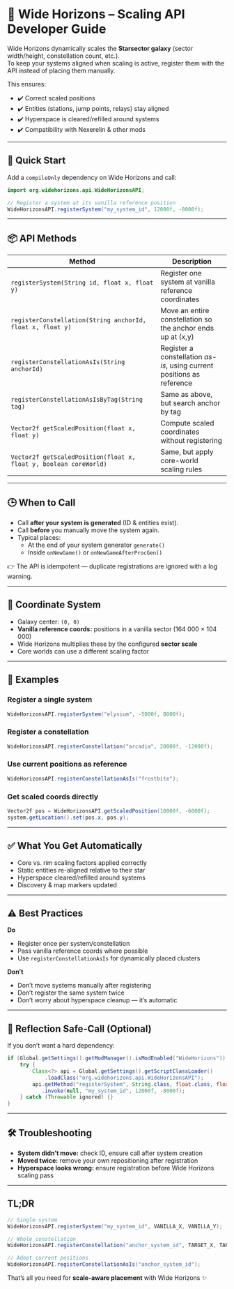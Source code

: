 # 🌌 Wide Horizons – Scaling API Developer Guide

Wide Horizons dynamically scales the **Starsector galaxy** (sector width/height, constellation count, etc.).  
To keep your systems aligned when scaling is active, register them with the API instead of placing them manually.  

This ensures:
- ✔️ Correct scaled positions  
- ✔️ Entities (stations, jump points, relays) stay aligned  
- ✔️ Hyperspace is cleared/refilled around systems  
- ✔️ Compatibility with Nexerelin & other mods  

---

## 🚀 Quick Start

Add a `compileOnly` dependency on Wide Horizons and call:

```java
import org.widehorizons.api.WideHorizonsAPI;

// Register a system at its vanilla reference position
WideHorizonsAPI.registerSystem("my_system_id", 12000f, -8000f);
```

---

## 📦 API Methods

| Method | Description |
|--------|-------------|
| `registerSystem(String id, float x, float y)` | Register one system at vanilla reference coordinates |
| `registerConstellation(String anchorId, float x, float y)` | Move an entire constellation so the anchor ends up at (x,y) |
| `registerConstellationAsIs(String anchorId)` | Register a constellation *as-is*, using current positions as reference |
| `registerConstellationAsIsByTag(String tag)` | Same as above, but search anchor by tag |
| `Vector2f getScaledPosition(float x, float y)` | Compute scaled coordinates without registering |
| `Vector2f getScaledPosition(float x, float y, boolean coreWorld)` | Same, but apply core-world scaling rules |

---

## 🕒 When to Call

- Call **after your system is generated** (ID & entities exist).  
- Call **before** you manually move the system again.  
- Typical places:
  - At the end of your system generator `generate()`  
  - Inside `onNewGame()` or `onNewGameAfterProcGen()`  

👉 The API is idempotent — duplicate registrations are ignored with a log warning.

---

## 🌌 Coordinate System

- Galaxy center: `(0, 0)`  
- **Vanilla reference coords:** positions in a vanilla sector (164 000 × 104 000)  
- Wide Horizons multiplies these by the configured **sector scale**  
- Core worlds can use a different scaling factor  

---

## 🔧 Examples

### Register a single system
```java
WideHorizonsAPI.registerSystem("elysium", -5000f, 8000f);
```

### Register a constellation
```java
WideHorizonsAPI.registerConstellation("arcadia", 20000f, -12000f);
```

### Use current positions as reference
```java
WideHorizonsAPI.registerConstellationAsIs("frostbite");
```

### Get scaled coords directly
```java
Vector2f pos = WideHorizonsAPI.getScaledPosition(10000f, -6000f);
system.getLocation().set(pos.x, pos.y);
```

---

## ✅ What You Get Automatically

- Core vs. rim scaling factors applied correctly  
- Static entities re-aligned relative to their star  
- Hyperspace cleared/refilled around systems  
- Discovery & map markers updated  

---

## ⚠️ Best Practices

**Do**
- Register once per system/constellation  
- Pass vanilla reference coords where possible  
- Use `registerConstellationAsIs` for dynamically placed clusters  

**Don’t**
- Don’t move systems manually after registering  
- Don’t register the same system twice  
- Don’t worry about hyperspace cleanup — it’s automatic  

---

## 🔄 Reflection Safe-Call (Optional)

If you don’t want a hard dependency:

```java
if (Global.getSettings().getModManager().isModEnabled("WideHorizons")) {
    try {
        Class<?> api = Global.getSettings().getScriptClassLoader()
            .loadClass("org.widehorizons.api.WideHorizonsAPI");
        api.getMethod("registerSystem", String.class, float.class, float.class)
           .invoke(null, "my_system_id", 12000f, -8000f);
    } catch (Throwable ignored) {}
}
```

---

## 🛠 Troubleshooting

- **System didn’t move:** check ID, ensure call after system creation  
- **Moved twice:** remove your own repositioning after registration  
- **Hyperspace looks wrong:** ensure registration before Wide Horizons scaling pass  

---

## TL;DR

```java
// Single system
WideHorizonsAPI.registerSystem("my_system_id", VANILLA_X, VANILLA_Y);

// Whole constellation
WideHorizonsAPI.registerConstellation("anchor_system_id", TARGET_X, TARGET_Y);

// Adopt current positions
WideHorizonsAPI.registerConstellationAsIs("anchor_system_id");
```

That’s all you need for **scale-aware placement** with Wide Horizons ✨
